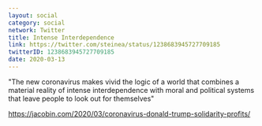 ```yaml
---
layout: social
category: social
network: Twitter
title: Intense Interdependence
link: https://twitter.com/steinea/status/1238683945727709185
twitterID: 1238683945727709185
date: 2020-03-13
---
```


"The new coronavirus makes vivid the logic of a world that combines a material reality of intense interdependence with moral and political systems that leave people to look out for themselves"

<https://jacobin.com/2020/03/coronavirus-donald-trump-solidarity-profits/>
